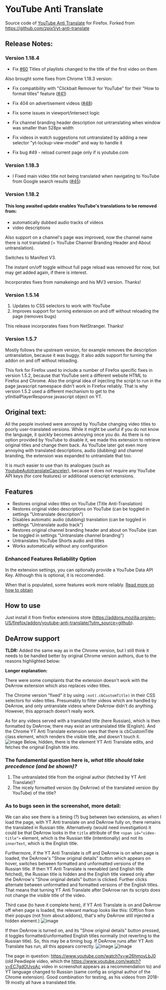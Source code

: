 # YouTube Anti Translate
Source code of [YouTube Anti Translate](https://addons.mozilla.org/en-US/firefox/addon/youtube-anti-translate/?utm_source=github) for Firefox. Forked from https://github.com/zpix1/yt-anti-translate

## Release Notes:

### Version 1.18.4

- Fix [#60](https://github.com/zpix1/yt-anti-translate/issues/60) Titles of playlists changed to the title of the first video on them

Also brought some fixes from Chrome 1.18.3 version:

- Fix compatibility with "Clickbait Remover for YouTube" for their "How to format titles" feature ([#41](https://github.com/zpix1/yt-anti-translate/issues/41))

- Fix 404 on advertisement videos ([#48](https://github.com/zpix1/yt-anti-translate/issues/48))

- Fix some issues in viewport/intersect logic

- Fix channel branding header description not untranslating when window was smaller than 528px width

- Fix videos in watch suggestions not untranslated by adding a new selector "yt-lockup-view-model" and way to handle it

- Fix bug #49 - reload current page only if is youtube.com


### Version 1.18.3

- I Fixed main video title not being translated when navigating to YouTube from Google search results ([#45](https://github.com/zpix1/yt-anti-translate/issues/45))

### Version 1.18.2
#### This long awaited update enables YouTube's translations to be removed from:
- automatically dubbed audio tracks of videos 
- video descriptions

Also support on a channel's page was improved, now the channel name there is not translated (= YouTube Channel Branding Header and About untranslation).

Switches to Manifest V3. 

The instant on/off toggle without full page reload was removed for now, but may get added again, if there is interest.

Incorporates fixes from namakeingo and his MV3 version. Thanks!

### Version 1.5.14

1. Updates to CSS selectors to work with YouTube
2. Improves support for turning extension on and off without reloading the page (removes bugs)

This release incorporates fixes from NetStranger. Thanks!

### Version 1.5.7

Mostly follows the upstream version, for example removes the description untranslation, because it was buggy.
It also adds support for turning the addon on and off without reloading.

This fork for Firefox used to include a number of Firefox specific fixes in version 1.5.2, because that YouTube sent a different website HTML to Firefox and Chrome. Also the original idea of injecting the script to run in the page javascript namespace didn't work in Firefox reliably. That is why version 1.5.2 used a different mechanism to get to the ytInitialPlayerResponse javascript object on YT. 

## Original text:

All the people involved were annoyed by YouTube changing video titles to poorly user-translated versions. While it might be useful if you do not know the language, it quickly becomes annoying once you do.
As there is no option provided by YouTube to disable it, we made this extension to retrieve original titles and change them back.
As YouTube later got even more annoying with translated descriptions, audio (dubbing) and channel branding, the extension was expanded to untranslate that too.

It is much easier to use than its analogues (such as [YoutubeAutotranslateCanceler](https://github.com/pcouy/YoutubeAutotranslateCanceler)), because it does not require any YouTube API keys (for core features) or additional userscript extensions.

## Features

- Restores original video titles on YouTube (Title Anti-Translation)
- Restores original video descriptions on YouTube (can be toggled in settings "Untranslate description")
- Disables automatic audio (dubbing) translation (can be toggled in settings "Untranslate audio track")
- Restores original channel branding header and about on YouTube (can be toggled in settings "Untranslate channel branding")
- Untranslates YouTube Shorts audio and titles
- Works automatically without any configuration

### Enhanced Features Reliability Option

In the extension settings, you can optionally provide a YouTube Data API Key. Although this is optional, it is reccomended.

When that is populated, some features work more reliably.
[Read more on how to obtain](https://github.com/zpix1/yt-anti-translate/blob/main/YOUTUBE_DATA_API_KEY.md)

## How to use
Just install it from firefox extensions store (https://addons.mozilla.org/en-US/firefox/addon/youtube-anti-translate/?utm_source=github).

## DeArrow support

**TLDR:** Added the same way as in the Chrome version, but I still think it needs to be handled better by original Chrome version authors, due to the reasons highlighted below:

**Longer explanation:**

There were some complaints that the extension doesn't work with the DeArrow extension which also replaces video titles. 

The Chrome version "fixed" it by using `:not(.cbCustomTitle)` in their CSS selectors for video titles. Presumably to filter videos which are handled by DeArrow, and only untranslate videos where DeArrow didn't do anything. However, this approach doesn't really work.

As for any videos served with a translated title (here Russian), which is then formatted by DeArrow, there may exist an untranslated title (English). And the Chrome YT Anti Translate extension sees that there is cbCustomTitle class element, which renders the visible title, and doesn't touch it.  
![image](https://github.com/user-attachments/assets/f3281853-2b8f-4949-ac32-9318e6f1238b)
Below, hidden, there is the element YT Anti Translate edits, and fetches the original English title into. 

### The fundamental question here is, *what title should take precedence (and be shown)?* 
1. The untranslated title from the original author (fetched by YT Anti Translate)?
2. The nicely formatted version (by DeArrow) of the translated version (by YouTube) of the title?

### As to bugs seen in the screenshot, more detail:

We can also see there is a timing (?) bug between two extensions, as when I load the page, with YT Anti translate on and DeArrow fully on, there remains the translated in Russian title. Alternatively (would need investigation) it could be that DeArrow looks in the `title` attribute of the `<span id="video-title">` element, which is the Russian title (intentionally) and not its `innerText`, which is the English title. 

Furthermore, if the YT Anti Translate is off and DeArrow is on when page is loaded, the DeArrow's "Show original details" button which appears on hover, switches between formatted and unformatted versions of the Russian title. If then YT Anti Translate is reenabled (and English title fetched), the Russian title is hidden and the English title viewed only after the DeArrow's "Show original details" button is clicked. Further clicks alternate between unformatted and formatted versions of the English titles. That means that turning YT Anti Translate after DeArrow ran its scripts does not change the *visible* title of the video. 

Third case (to have it complete here), if YT Anti Translate is on and DeArrow off when page is loaded, the relevant markup looks like this:
(Off/on from their popups (not from about:addons), that's why DeArrow still injected a hidden element.)
![image](https://github.com/user-attachments/assets/4f1a224d-dc51-483d-a76b-d2682dac4f97)

If then DeArrow is turned on, and its "Show original details" button pressed, it toggles formatted/unformatted English titles normally (not reverting to the Russian title).
So, this may be a timing bug. If DeArrow runs after YT Anti Translate has run, all this appears correctly.
![image](https://github.com/user-attachments/assets/3b360d44-f8c6-4160-b6a1-4c534b5b71d2)
![image](https://github.com/user-attachments/assets/501a5ff6-5dc1-4c29-8bab-41f6bf0cff2a)



The page in question: https://www.youtube.com/watch?v=w26hmoyLbJ0 (old Pewdiepie video, which the https://www.youtube.com/watch?v=EC7gdOUvsAc video in screenshot appears as a recommendation to) and YT language changed to Russian (same config as original author of the Chrome extension). Good combination for testing, as his videos from 2018-19 mostly all have a translated title.
